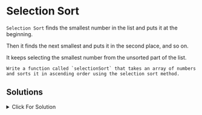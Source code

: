 # Selection Sort

`Selection Sort` finds the smallest number in the list and puts it at the beginning.

Then it finds the next smallest and puts it in the second place, and so on.

It keeps selecting the smallest number from the unsorted part of the list.

```
Write a function called `selectionSort` that takes an array of numbers and sorts it in ascending order using the selection sort method.
```

## Solutions

<details>
  <summary>Click For Solution</summary>

```JS
let arr = [5, 2, 9, 1, 3];

function selectionSort(arr) {
    let n = arr.length;

    for (let i = 0; i < n - 1; i++) {
        let minIndex = i;

        // Find the index of the smallest number in the rest of the array
        for (let j = i + 1; j < n; j++) {
            if (arr[j] < arr[minIndex]) {
                minIndex = j;
            }
        }

        // Swap the found minimum with the first number of unsorted part
        if (minIndex !== i) {
            let temp = arr[i];
            arr[i] = arr[minIndex];
            arr[minIndex] = temp;
        }
    }

    return arr;
}

const result = selectionSort(arr);
console.log(result); // Output: [1, 2, 3, 5, 9]
```

</details>
